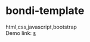 # bondi-template
html,css,javascript,bootstrap <br>
Demo link: <a href="https://zeyadsayed1.github.io/bondi-template/">s</a>

